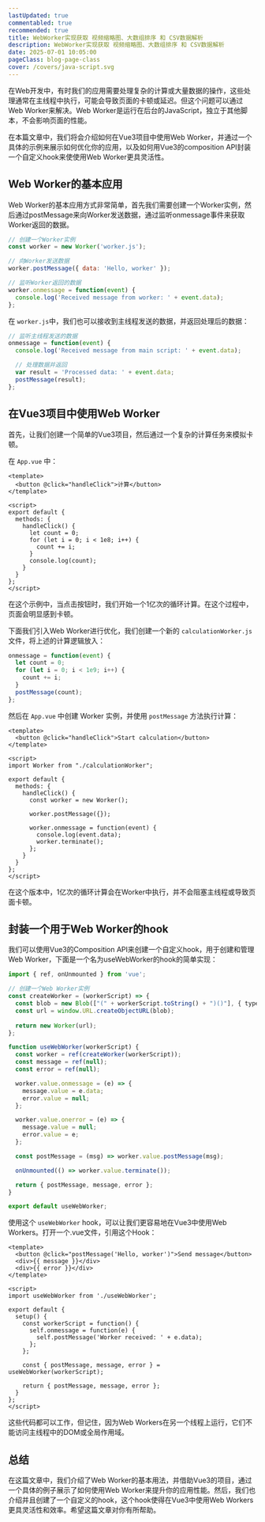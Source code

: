 ```yaml
---
lastUpdated: true
commentabled: true
recommended: true
title: WebWorker实现获取 视频缩略图、大数组排序 和 CSV数据解析
description: WebWorker实现获取 视频缩略图、大数组排序 和 CSV数据解析
date: 2025-07-01 10:05:00 
pageClass: blog-page-class
cover: /covers/java-script.svg
---
```



在Web开发中，有时我们的应用需要处理复杂的计算或大量数据的操作，这些处理通常在主线程中执行，可能会导致页面的卡顿或延迟。但这个问题可以通过Web Worker来解决。Web Worker是运行在后台的JavaScript，独立于其他脚本，不会影响页面的性能。

在本篇文章中，我们将会介绍如何在Vue3项目中使用Web Worker，并通过一个具体的示例来展示如何优化你的应用，以及如何用Vue3的composition API封装一个自定义hook来使使用Web Worker更具灵活性。

## Web Worker的基本应用 ##

Web Worker的基本应用方式非常简单，首先我们需要创建一个Worker实例，然后通过postMessage来向Worker发送数据，通过监听onmessage事件来获取Worker返回的数据。

```javascript
// 创建一个Worker实例
const worker = new Worker('worker.js');

// 向Worker发送数据
worker.postMessage({ data: 'Hello, worker' });

// 监听Worker返回的数据
worker.onmessage = function(event) {
  console.log('Received message from worker: ' + event.data);
};
```

在 `worker.js`中，我们也可以接收到主线程发送的数据，并返回处理后的数据：

```javascript:worker.js
// 监听主线程发送的数据
onmessage = function(event) {
  console.log('Received message from main script: ' + event.data);

  // 处理数据并返回
  var result = 'Processed data: ' + event.data;
  postMessage(result);
};
```

## 在Vue3项目中使用Web Worker ##

首先，让我们创建一个简单的Vue3项目，然后通过一个复杂的计算任务来模拟卡顿。

在 `App.vue` 中：

```vue:App.vue
<template>
  <button @click="handleClick">计算</button>
</template>

<script>
export default {
  methods: {
    handleClick() {
      let count = 0;
      for (let i = 0; i < 1e8; i++) {
        count += i;
      }
      console.log(count);
    }
  }
};
</script>
```

在这个示例中，当点击按钮时，我们开始一个1亿次的循环计算。在这个过程中，页面会明显感到卡顿。

下面我们引入Web Worker进行优化，我们创建一个新的 `calculationWorker.js` 文件，将上述的计算逻辑放入：

```js:calculationWorker.js
onmessage = function(event) {
  let count = 0;
  for (let i = 0; i < 1e9; i++) {
    count += i;
  }
  postMessage(count);
};
```

然后在 `App.vue` 中创建 Worker 实例，并使用 `postMessage` 方法执行计算：

```vue:App.vue
<template>
  <button @click="handleClick">Start calculation</button>
</template>

<script>
import Worker from "./calculationWorker";

export default {
  methods: {
    handleClick() {
      const worker = new Worker();

      worker.postMessage({});

      worker.onmessage = function(event) {
        console.log(event.data);
        worker.terminate();
      };
    }
  }
};
</script>
```

在这个版本中，1亿次的循环计算会在Worker中执行，并不会阻塞主线程或导致页面卡顿。

## 封装一个用于Web Worker的hook ##

我们可以使用Vue3的Composition API来创建一个自定义hook，用于创建和管理Web Worker，下面是一个名为useWebWorker的hook的简单实现：

```ts:useWebWorker.ts
import { ref, onUnmounted } from 'vue';

// 创建一个Web Worker实例
const createWorker = (workerScript) => {
  const blob = new Blob(["(" + workerScript.toString() + ")()"], { type: "text/javascript" });
  const url = window.URL.createObjectURL(blob);
  
  return new Worker(url);
};

function useWebWorker(workerScript) {
  const worker = ref(createWorker(workerScript));
  const message = ref(null);
  const error = ref(null);

  worker.value.onmessage = (e) => {
    message.value = e.data;
    error.value = null;
  };

  worker.value.onerror = (e) => {
    message.value = null;
    error.value = e;
  };

  const postMessage = (msg) => worker.value.postMessage(msg);

  onUnmounted(() => worker.value.terminate());

  return { postMessage, message, error };
}

export default useWebWorker;
```

使用这个 `useWebWorker` hook，可以让我们更容易地在Vue3中使用Web Workers。打开一个.vue文件，引用这个Hook：

```vue
<template>
  <button @click="postMessage('Hello, worker')">Send message</button>
  <div>{{ message }}</div>
  <div>{{ error }}</div>
</template>

<script>
import useWebWorker from './useWebWorker';

export default {
  setup() {
    const workerScript = function() {
      self.onmessage = function(e) {
        self.postMessage('Worker received: ' + e.data); 
      };
    };
    
    const { postMessage, message, error } = useWebWorker(workerScript);

    return { postMessage, message, error };
  }
};
</script>
```

这些代码都可以工作，但记住，因为Web Workers在另一个线程上运行，它们不能访问主线程中的DOM或全局作用域。

## 总结 ##

在这篇文章中，我们介绍了Web Worker的基本用法，并借助Vue3的项目，通过一个具体的例子展示了如何使用Web Worker来提升你的应用性能。然后，我们也介绍并且创建了一个自定义的hook，这个hook使得在Vue3中使用Web Workers更具灵活性和效率。希望这篇文章对你有所帮助。
